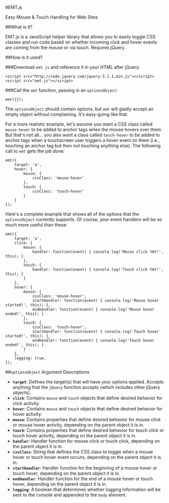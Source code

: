 #EMT.js

Easy Mouse & Touch Handling for Web Sites


##What is it?

EMT.js is a JavaScript helper library that allows you to easily toggle CSS classes and run code based on whether incoming click and hover events are coming from the mouse or via touch. Requires jQuery.


##How is it used?

###Download `emt.js` and reference it in your HTML after jQuery:
```
<script src="http://code.jquery.com/jquery-3.1.1.min.js"></script>
<script src="emt.js"></script>
```

###Call the `emt` function, passing in an `optionsObject`:
```
emt({});
```

The `optionsObject` should contain options, but `emt` will gladly accept an empty object without complaining. It's easy-going like that.

For a more realistic example, let's assume you want a CSS class called `mouse-hover` to be added to anchor tags when the mouse hovers over them. But that's not all... you also want a class called `touch-hover` to be added to anchor tags when a touchscreen user triggers a hover event on them (i.e., touching an anchor tag but then not touching anything else). The following call to `emt` gets the job done:

```
emt({
    target: 'a',
    hover: {
        mouse: {
            cssClass: 'mouse-hover'
        },
        touch: {
            cssClass: 'touch-hover'
        }
    }
});
```

Here's a complete example that shows all of the options that the `optionsObject` currently supports. Of course, your event handlers will be so much more useful than these:
```
emt({
    target: 'a',
    click: {
        mouse: {
            handler: function(event) { console.log('Mouse click YAY!', this); }
        },
        touch: {
            handler: function(event) { console.log('Touch click YAY!', this); }
        }
    },
    hover: {
        mouse: {
            cssClass: 'mouse-hover',
            startHandler: function(event) { console.log('Mouse hover started!', this); },
            endHandler: function(event) { console.log('Mouse hover ended!', this); }
        },
        touch: {
            cssClass: 'touch-hover',
            startHandler: function(event) { console.log('Touch hover started!', this); },
            endHandler: function(event) { console.log('Touch hover ended!', this); }
        }
    },
    logging: true,
});
```

##`optionsObject` Argument Descriptions

- **`target`**: Defines the target(s) that will have your options applied. Accepts anything that the `jQuery` function accepts (which includes other jQuery objects).
- **`click`**: Contains `mouse` and `touch` objects that define desired behavior for click activity.
- **`hover`**: Contains `mouse` and `touch` objects that define desired behavior for hover activity.
- **`mouse`**: Contains properties that define desired behavior for mouse click or mouse hover activity, depending on the parent object it is in.
- **`touch`**: Contains properties that define desired behavior for touch click or touch hover activity, depending on the parent object it is in.
- **`handler`**: Handler function for mouse click or touch click, depending on the parent object it is in.
- **`cssClass`**: String that defines the CSS class to toggle when a mouse hover or touch hover event occurs, depending on the parent object it is in.
- **`startHandler`**: Handler function for the beginning of a mouse hover or touch hover, depending on the parent object it is in.
- **`endHandler`**: Handler function for the end of a mouse hover or touch hover, depending on the parent object it is in.
- **`logging`**: A boolean that determines whether logging information will be sent to the console and appended to the `body` element.
